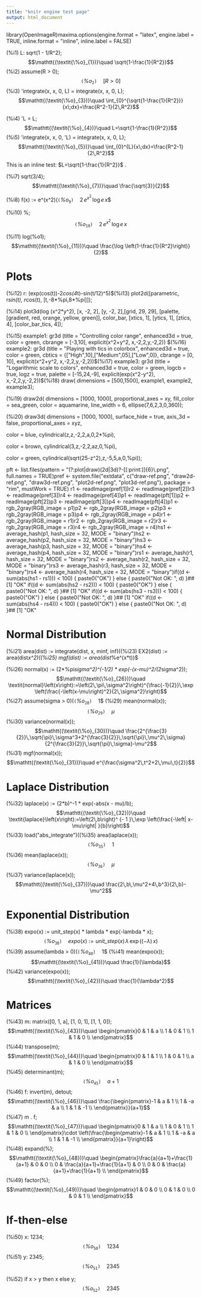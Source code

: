 ```yaml
---
title: "knitr engine test page"
output: html_document
---
```


library(OpenImageR)maxima.options(engine.format = "latex", 
	       engine.label = TRUE,
	       inline.format = "inline", 
	       inline.label = FALSE)

(%i1) L: sqrt(1 - 1/R^2);$$\mathtt{(\textit{\%o}_{1})}\quad \sqrt{1-\frac{1}{R^2}}$$
(%i2) assume(R > 0);$$\mathtt{(\textit{\%o}_{2})}\quad \left[ R>0 \right] $$
(%i3) 'integrate(x, x, 0, L) = integrate(x, x, 0, L);$$\mathtt{(\textit{\%o}_{3})}\quad \int_{0}^{\sqrt{1-\frac{1}{R^2}}}{x\;dx}=\frac{R^2-1}{2\,R^2}$$


(%i4) 'L = L;$$\mathtt{(\textit{\%o}_{4})}\quad L=\sqrt{1-\frac{1}{R^2}}$$
(%i5) 'integrate(x, x, 0, 'L) = integrate(x, x, 0, L);$$\mathtt{(\textit{\%o}_{5})}\quad \int_{0}^{L}{x\;dx}=\frac{R^2-1}{2\,R^2}$$


This is an inline test: $L=\sqrt{1-\frac{1}{R^2}}$
.


(%i7) sqrt(3/4);$$\mathtt{(\textit{\%o}_{7})}\quad \frac{\sqrt{3}}{2}$$


(%i8) f(x) := e^(x^2)$(%i9) diff(f(x), x);$$\mathtt{(\textit{\%o}_{9})}\quad 2\,e^{x^2}\,\log e\,x$$


(%i10) %;$$\mathtt{(\textit{\%o}_{10})}\quad 2\,e^{x^2}\,\log e\,x$$


(%i11) log(%o1);$$\mathtt{(\textit{\%o}_{11})}\quad \frac{\log \left(1-\frac{1}{R^2}\right)}{2}$$



# Plots

(%i12) r: (exp(cos(t))-2*cos(4*t)-sin(t/12)^5)$(%i13) plot2d([parametric, r*sin(t), r*cos(t), [t,-8*%pi,8*%pi]]);

(%i14) plot3d(log (x^2*y^2), [x, -2, 2], [y, -2, 2],[grid, 29, 29],
       [palette, [gradient, red, orange, yellow, green]],
       color_bar, [xtics, 1], [ytics, 1], [ztics, 4],
       [color_bar_tics, 4]);

(%i15) example1:
  gr3d (title          = "Controlling color range",
        enhanced3d     = true,
        color          = green,
        cbrange        = [-3,10],
        explicit(x^2+y^2, x,-2,2,y,-2,2)) $(%i16) example2:
  gr3d (title          = "Playing with tics in colorbox",
        enhanced3d     = true,
        color          = green,
        cbtics         = {["High",10],["Medium",05],["Low",0]},
        cbrange = [0, 10],
        explicit(x^2+y^2, x,-2,2,y,-2,2))$(%i17) example3:
  gr3d (title      = "Logarithmic scale to colors",
        enhanced3d = true,
        color      = green,
        logcb      = true,
        logz       = true,
        palette    = [-15,24,-9],
        explicit(exp(x^2-y^2), x,-2,2,y,-2,2))$(%i18) draw(
  dimensions = [500,1500],
  example1, example2, example3);

(%i19) draw2d(
  dimensions = [1000, 1000],
  proportional_axes = xy,
  fill_color        = sea_green,
  color             = aquamarine,
  line_width        = 6,
  ellipse(7,6,2,3,0,360));

(%i20) draw3d(
   dimensions = [1000, 1000],
   surface_hide      = true,
   axis_3d           = false,
   proportional_axes = xyz,
 
   color             = blue,
   cylindrical(z,z,-2,2,a,0,2*%pi), 
 
   color            = brown,
   cylindrical(3,z,-2,2,az,0,%pi),
 
   color            = green,
   cylindrical(sqrt(25-z^2),z,-5,5,a,0,%pi));


pft <- list.files(pattern = "(?:plot|draw)(2d|3d)?-[[:print:]]{6}\\.png", full.names = TRUE)pref <- system.file("extdata", 
		    c("draw-ref.png",
		      "draw2d-ref.png", 
		      "draw3d-ref.png", 
		      "plot2d-ref.png", 
		      "plot3d-ref.png"), 
		    package = "rim", 
		    mustWork = TRUE) r1 <- readImage(pref[1])r2 <- readImage(pref[2])r3 <- readImage(pref[3])r4 <- readImage(pref[4])p1 <- readImage(pft[1])p2 <- readImage(pft[2])p3 <- readImage(pft[3])p4 <- readImage(pft[4])p1 <- rgb_2gray(RGB_image = p1)p2 <- rgb_2gray(RGB_image = p2)p3 <- rgb_2gray(RGB_image = p3)p4 <- rgb_2gray(RGB_image = p4)r1 <- rgb_2gray(RGB_image = r1)r2 <- rgb_2gray(RGB_image = r2)r3 <- rgb_2gray(RGB_image = r3)r4 <- rgb_2gray(RGB_image = r4)hs1 <- average_hash(p1, hash_size = 32, MODE = "binary")hs2 <- average_hash(p2, hash_size = 32, MODE = "binary")hs3 <- average_hash(p3, hash_size = 32, MODE = "binary")hs4 <- average_hash(p4, hash_size = 32, MODE = "binary")rs1 <- average_hash(r1, hash_size = 32, MODE = "binary")rs2 <- average_hash(r2, hash_size = 32, MODE = "binary")rs3 <- average_hash(r3, hash_size = 32, MODE = "binary")rs4 <- average_hash(r4, hash_size = 32, MODE = "binary")if((d <- sum(abs(hs1 - rs1))) < 100) {
  paste0("OK")
} else {
  paste0("Not OK: ", d)
}## [1] "OK"
if((d <- sum(abs(hs2 - rs2))) < 100) {
  paste0("OK")
} else {
  paste0("Not OK: ", d)
}## [1] "OK"
if((d <- sum(abs(hs3 - rs3))) < 100) {
  paste0("OK")
} else {
  paste0("Not OK: ", d)
}## [1] "OK"
if((d <- sum(abs(hs4 - rs4))) < 100) {
  paste0("OK")
} else {
  paste0("Not OK: ", d)
}## [1] "OK"


# Normal Distribution

(%i21) area(dist) := integrate(dist, x, minf, inf)$(%i22) mean(dist) := area(dist*x)$(%i23) EX2(dist) := area(dist*x^2)$(%i24) variance(dist) := EX2(dist) - mean(dist)^2$(%i25) mgf(dist) := area(dist*%e^(x*t))$

(%i26) normal(x) := 
      (2*%pi*sigma^2)^(-1/2) * 
      exp(-(x-mu)^2/(2*sigma^2));$$\mathtt{(\textit{\%o}_{26})}\quad \textit{normal}\left(x\right):=\left(2\,\pi\,\sigma^2\right)^{\frac{-1}{2}}\,\exp \left(\frac{-\left(x-\mu\right)^2}{2\,\sigma^2}\right)$$
(%i27) assume(sigma > 0)$(%i28) area(normal(x));$$\mathtt{(\textit{\%o}_{28})}\quad 1$$
(%i29) mean(normal(x));$$\mathtt{(\textit{\%o}_{29})}\quad \mu$$
(%i30) variance(normal(x));$$\mathtt{(\textit{\%o}_{30})}\quad \frac{2^{\frac{3}{2}}\,\sqrt{\pi}\,\sigma^3+2^{\frac{3}{2}}\,\sqrt{\pi}\,\mu^2\,\sigma}{2^{\frac{3}{2}}\,\sqrt{\pi}\,\sigma}-\mu^2$$
(%i31) mgf(normal(x));$$\mathtt{(\textit{\%o}_{31})}\quad e^{\frac{\sigma^2\,t^2+2\,\mu\,t}{2}}$$


# Laplace Distribution

(%i32) laplace(x) := (2*b)^-1 * exp(-abs(x - mu)/b);$$\mathtt{(\textit{\%o}_{32})}\quad \textit{laplace}\left(x\right):=\left(2\,b\right)^ {- 1 }\,\exp \left(\frac{-\left| x-\mu\right| }{b}\right)$$
(%i33) load("abs_integrate")$(%i34) assume(b > 0)$(%i35) area(laplace(x));$$\mathtt{(\textit{\%o}_{35})}\quad 1$$
(%i36) mean(laplace(x));$$\mathtt{(\textit{\%o}_{36})}\quad \mu$$
(%i37) variance(laplace(x));$$\mathtt{(\textit{\%o}_{37})}\quad \frac{2\,b\,\mu^2+4\,b^3}{2\,b}-\mu^2$$


# Exponential Distribution

(%i38) expo(x) := unit_step(x) * lambda * exp(-lambda * x);$$\mathtt{(\textit{\%o}_{38})}\quad \textit{expo}\left(x\right):=\textit{unit\_step}\left(x\right)\,\lambda\,\exp \left(\left(-\lambda\right)\,x\right)$$
(%i39) assume(lambda > 0)$(%i40) area(expo(x));$$\mathtt{(\textit{\%o}_{40})}\quad 1$$
(%i41) mean(expo(x));$$\mathtt{(\textit{\%o}_{41})}\quad \frac{1}{\lambda}$$
(%i42) variance(expo(x));$$\mathtt{(\textit{\%o}_{42})}\quad \frac{1}{\lambda^2}$$


# Matrices

(%i43) m: matrix([0, 1, a], [1, 0, 1], [1, 1, 0]);$$\mathtt{(\textit{\%o}_{43})}\quad \begin{pmatrix}0 & 1 & a \\ 1 & 0 & 1 \\ 1 & 1 & 0 \\ \end{pmatrix}$$
(%i44) transpose(m);$$\mathtt{(\textit{\%o}_{44})}\quad \begin{pmatrix}0 & 1 & 1 \\ 1 & 0 & 1 \\ a & 1 & 0 \\ \end{pmatrix}$$
(%i45) determinant(m);$$\mathtt{(\textit{\%o}_{45})}\quad a+1$$
(%i46) f: invert(m), detout;$$\mathtt{(\textit{\%o}_{46})}\quad \frac{\begin{pmatrix}-1 & a & 1 \\ 1 & -a & a \\ 1 & 1 & -1 \\ \end{pmatrix}}{a+1}$$
(%i47) m . f;$$\mathtt{(\textit{\%o}_{47})}\quad \begin{pmatrix}0 & 1 & a \\ 1 & 0 & 1 \\ 1 & 1 & 0 \\ \end{pmatrix}\cdot \left(\frac{\begin{pmatrix}-1 & a & 1 \\ 1 & -a & a \\ 1 & 1 & -1 \\ \end{pmatrix}}{a+1}\right)$$
(%i48) expand(%);$$\mathtt{(\textit{\%o}_{48})}\quad \begin{pmatrix}\frac{a}{a+1}+\frac{1}{a+1} & 0 & 0 \\ 0 & \frac{a}{a+1}+\frac{1}{a+1} & 0 \\ 0 & 0 & \frac{a}{a+1}+\frac{1}{a+1} \\ \end{pmatrix}$$
(%i49) factor(%);$$\mathtt{(\textit{\%o}_{49})}\quad \begin{pmatrix}1 & 0 & 0 \\ 0 & 1 & 0 \\ 0 & 0 & 1 \\ \end{pmatrix}$$


# If-then-else

(%i50) x: 1234;$$\mathtt{(\textit{\%o}_{50})}\quad 1234$$
(%i51) y: 2345;$$\mathtt{(\textit{\%o}_{51})}\quad 2345$$


(%i52) if x > y
  then x
  else y;$$\mathtt{(\textit{\%o}_{52})}\quad 2345$$

